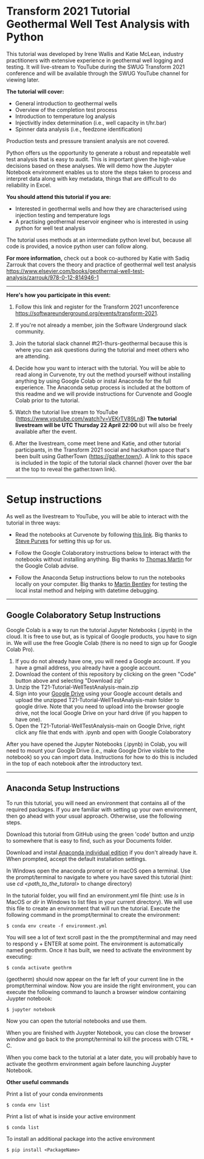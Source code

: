 # Transform 2021 Tutorial <br/>Geothermal Well Test Analysis with Python

This tutorial was developed by Irene Wallis and Katie McLean, industry practitioners with extensive experience in geothermal well logging and testing. It will live-stream to YouTube during the SWUG Transform 2021 conference and will be available through the SWUG YouTube channel for viewing later. 

**The tutorial will cover:** 
- General introduction to geothermal wells
- Overview of the completion test process 
- Introduction to temperature log analysis
- Injectivitly index determination (i.e., well capacity in t/hr.bar)
- Spinner data analysis (i.e., feedzone identification)

Production tests and pressure transient analysis are not covered. 

Python offers us the opportunity to generate a robust and repeatable well test analysis that is easy to audit. This is important given the high-value decisions based on these analyses.
We will demo how the Jupyter Notebook environment enables us to store the steps taken to process and interpret data along with key metadata, things that are difficult to do reliability in Excel.  

**You should attend this tutorial if you are:**
- Interested in geothermal wells and how they are characterised using injection testing and temperature logs
- A practising geothermal reservoir engineer who is interested in using python for well test analysis

The tutorial uses methods at an intermediate python level but, because all code is provided, a novice python user can follow along.    

**For more information,** check out a book co-authored by Katie with Sadiq Zarrouk that covers the theory and practice of geothermal well test analysis https://www.elsevier.com/books/geothermal-well-test-analysis/zarrouk/978-0-12-814946-1
 
***

**Here's how you participate in this event:**

1. Follow this link and register for the Transform 2021 unconference https://softwareunderground.org/events/transform-2021.

2. If you're not already a member, join the Software Underground slack community.

3. Join the tutorial slack channel #t21-thurs-geothermal because this is where you can ask questions during the tutorial and meet others who are attending.

4. Decide how you want to interact with the tutorial. You will be able to read along in Curvenote, try out the method yourself without installing anything by using Google Colab or instal Anaconda for the full experience. The Anaconda setup process is included at the bottom of this readme and we will provide instructions for Curvenote and Google Colab prior to the tutorial. 

5. Watch the tutorial live stream to YouTube (https://www.youtube.com/watch?v=VEKrTV89Ln8) **The tutorial livestream will be UTC Thursday 22 April 22:00** but will also be freely available after the event. 

6. After the livestream, come meet Irene and Katie, and other tutorial participants, in the Transform 2021 social and hackathon space that's been built using GatherTown (https://gather.town/). A link to this space is included in the topic of the tutorial slack channel (hover over the bar at the top to reveal the gather.town link). 

***

# Setup instructions

As well as the livestream to YouTube, you will be able to interact with the tutorial in three ways:

- Read the notebooks at Curvenote by following [this link](https://curvenote.com/@swung/geothermal-well-test-analysis-transform-2021). Big thanks to [Steve Purves](https://github.com/stevejpurves) for setting this up for us.

- Follow the Google Colaboratory instructions below to interact with the notebooks without installing anything. Big thanks to [Thomas Martin](https://github.com/ThomasMGeo) for the Google Colab advise. 

- Follow the Anaconda Setup instructions below to run the notebooks locally on your computer. Big thanks to [Martin Bentley](https://github.com/mtb-za) for testing the local instal method and helping with datetime debugging. 


***
## Google Colaboratory Setup Instructions

Google Colab is a way to run the tutorial Jupyter Notebooks (.ipynb) in the cloud. It is free to use but, as is typical of Google products, you have to sign in. We will use the free Google Colab (there is no need to sign up for Google Colab Pro).

1. If you do not already have one, you will need a Google account. If you have a gmail address, you already have a google account.
2. Download the content of this repository by clicking on the green "Code" button above and selecting "Download zip"
3. Unzip the T21-Tutorial-WellTestAnalysis-main.zip 
4. Sign into your [Google Drive](http://www.drive.google.com/) using your Google account details and upload the unzipped T21-Tutorial-WellTestAnalysis-main folder to google drive. Note that you need to upload into the browser google drive, not the local Google Drive on your hard drive (if you happen to have one).
5. Open the T21-Tutorial-WellTestAnalysis-main on Google Drive, right click any file that ends with .ipynb and open with Google Colaboratory

After you have opened the Jupyter Notebooks (.ipynb) in Colab, you will need to mount your Google Drive (i.e., make Google Drive visible to the notebook) so you can import data. Instructions for how to do this is included in the top of each notebook after the introductory text. 

***
## Anaconda Setup Instructions
 
To run this tutorial, you will need an environment that contains all of the required packages. If you are familiar with setting up your own environment, then go ahead with your usual approach. Otherwise, use the following steps.

Download this tutorial from GitHub using the green 'code' button and unzip to somewhere that is easy to find, such as your Documents folder.
 
Download and instal [Anaconda individual edition](https://www.anaconda.com/products/individual) if you don't already have it. When prompted, accept the default installation settings.

In Windows open the anaconda prompt or in macOS open a terminal. Use the prompt/terminal to navigate to where you have saved this tutorial (hint: use _cd \<path_to_the_tutoral\>_ to change directory)
 
In the tutorial folder, you will find an environment.yml file (hint: use _ls_ in MacOS or _dir_ in Windows to list files in your current directory). We will use this file to create an environment that will run the tutorial. Execute the following command in the prompt/terminal to create the environment:
 
    $ conda env create -f environment.yml
 
You will see a lot of text scroll past in the the prompt/terminal and may need to respond y + ENTER at some point. The environment is automatically named geothrm. Once it has built, we need to activate the environment by executing:
 
    $ conda activate geothrm
 
\(geotherm\) should now appear on the far left of your current line in the prompt/terminal window. Now you are inside the right environment, you can execute the following command to launch a browser window containing Juypter notebook:
 
    $ jupyter notebook
 
Now you can open the tutorial notebooks and use them. 

When you are finished with Juypter Notebook, you can close the browser window and go back to the prompt/terminal to kill the process with CTRL + C.
 
When you come back to the tutorial at a later date, you will probably have to activate the geothrm environment again before launching Juypter Notebook.
 
**Other useful commands**
 
Print a list of your conda environments
  
    $ conda env list
 
Print a list of what is inside your active environment
  
    $ conda list

To install an additional package into the active environment

    $ pip install <PackageName>